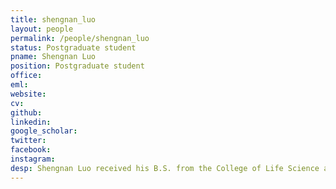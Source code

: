 ```yaml
---
title: shengnan_luo
layout: people
permalink: /people/shengnan_luo
status: Postgraduate student
pname: Shengnan Luo
position: Postgraduate student
office: 
eml: 
website:
cv: 
github:
linkedin:
google_scholar: 
twitter: 
facebook: 
instagram:
desp: Shengnan Luo received his B.S. from the College of Life Science at Northeast Forestry University in 2024. He is currently a Master's student in Dr. Li's laboratory at the School of Medicine, Shanghai Jiao Tong University. His research interests focus on the intersection of cancer genomics, machine learning, and precision medicine.
---
```

